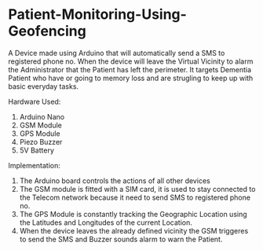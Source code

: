 # Patient-Monitoring-Using-Geofencing
A Device made using Arduino that will automatically send a SMS to registered phone no. When the device will leave the Virtual Vicinity to alarm the Administrator that the Patient has left the perimeter. It targets Dementia Patient who have or going to memory loss and are strugling to keep up with basic everyday tasks.

Hardware Used:
1. Arduino Nano
2. GSM Module 
3. GPS Module
4. Piezo Buzzer
5. 5V Battery

Implementation: 
1. The Arduino board controls the actions of all other devices
2. The GSM module is fitted with a SIM card, it is used to stay connected to the Telecom network because it need to send SMS to registered phone no.
3. The GPS Module is constantly tracking the Geographic Location using the Latitudes and Longitudes of the current Location.
4. When the device leaves the already defined vicinity the GSM triggeres to send the SMS and Buzzer sounds alarm to warn the Patient.
